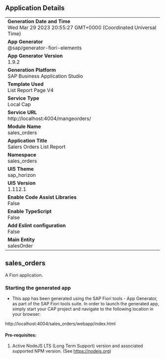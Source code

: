 ## Application Details
|               |
| ------------- |
|**Generation Date and Time**<br>Wed Mar 29 2023 20:55:27 GMT+0000 (Coordinated Universal Time)|
|**App Generator**<br>@sap/generator-fiori-elements|
|**App Generator Version**<br>1.9.2|
|**Generation Platform**<br>SAP Business Application Studio|
|**Template Used**<br>List Report Page V4|
|**Service Type**<br>Local Cap|
|**Service URL**<br>http://localhost:4004/mangeorders/
|**Module Name**<br>sales_orders|
|**Application Title**<br>Salers Orders List Report|
|**Namespace**<br>sales_orders|
|**UI5 Theme**<br>sap_horizon|
|**UI5 Version**<br>1.112.1|
|**Enable Code Assist Libraries**<br>False|
|**Enable TypeScript**<br>False|
|**Add Eslint configuration**<br>False|
|**Main Entity**<br>salesOrder|

## sales_orders

A Fiori application.

### Starting the generated app

-   This app has been generated using the SAP Fiori tools - App Generator, as part of the SAP Fiori tools suite.  In order to launch the generated app, simply start your CAP project and navigate to the following location in your browser:

http://localhost:4004/sales_orders/webapp/index.html

#### Pre-requisites:

1. Active NodeJS LTS (Long Term Support) version and associated supported NPM version.  (See https://nodejs.org)


